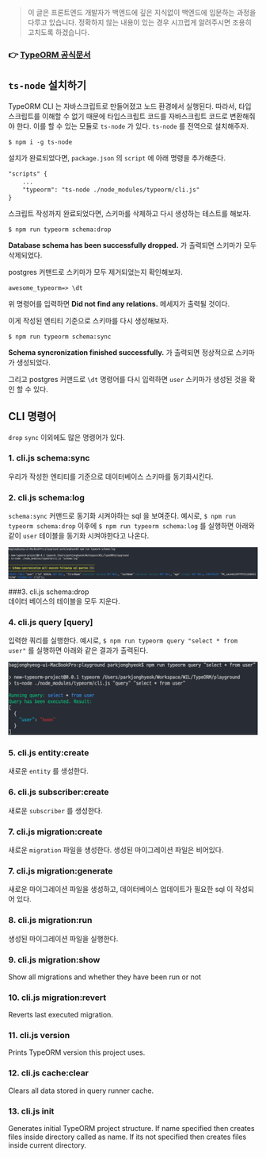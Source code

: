 > 이 글은 프론트엔드 개발자가 백엔드에 깊은 지식없이 백엔드에 입문하는 과정을 다루고 있습니다. 정확하지 않는 내용이 있는 경우 시끄럽게 알려주시면 조용히 고치도록 하겠습니다.

### 👉 [TypeORM 공식문서](https://typeorm.io/#/)

## `ts-node` 설치하기

TypeORM CLI 는 자바스크립트로 만들어졌고 노드 환경에서 실행된다. 따라서, 타입스크립트를 이해할 수 없기 때문에 타입스크립트 코드를 자바스크립트 코드로 변환해줘야 한다. 이를 할 수 있는 모듈로 `ts-node` 가 있다. `ts-node` 를 전역으로 설치해주자.

```
$ npm i -g ts-node
```

설치가 완료되었다면, `package.json` 의 `script` 에 아래 명령을 추가해준다.

```
"scripts" {
    ...
    "typeorm": "ts-node ./node_modules/typeorm/cli.js"
}
```

스크립트 작성까지 완료되었다면, 스키마를 삭제하고 다시 생성하는 테스트를 해보자.

```
$ npm run typeorm schema:drop
```

**Database schema has been successfully dropped.** 가 출력되면 스키마가 모두 삭제되었다.

postgres 커맨드로 스키마가 모두 제거되었는지 확인해보자.

```
awesome_typeorm=> \dt
```

위 명령어를 입력하면 **Did not find any relations.** 메세지가 출력될 것이다.

이게 작성된 엔티티 기준으로 스키마를 다시 생성해보자.

```
$ npm run typeorm schema:sync
```

**Schema syncronization finished successfully.** 가 출력되면 정상적으로 스키마가 생성되었다.

그리고 postgres 커맨드로 `\dt` 명령어를 다시 입력하면 `user` 스키마가
생성된 것을 확인 할 수 있다.

## CLI 명령어

`drop` `sync` 이외에도 많은 명령어가 있다.

### 1. cli.js schema:sync

우리가 작성한 엔티티를 기준으로 데이터베이스 스키마를 동기화시킨다.

### 2. cli.js schema:log

`schema:sync` 커맨드로 동기화 시켜야하는 sql 을 보여준다. 예시로, `$ npm run typeorm schema:drop` 이후에 `$ npm run typeorm schema:log` 를 실행하면 아래와 같이 `user` 테이블을 동기화 시켜야한다고 나온다.

![](./images/schema:log.png)

###3. cli.js schema:drop  
데이터 베이스의 테이블을 모두 지운다.

### 4. cli.js query [query]

입력한 쿼리를 실행한다. 예시로, `$ npm run typeorm query "select * from user"` 를 실행하면 아래와 같은 결과가 출력된다.

![](./images/schema:query.png)

### 5. cli.js entity:create

새로운 `entity` 를 생성한다.

### 6. cli.js subscriber:create

새로운 `subscriber` 를 생성한다.

### 7. cli.js migration:create

새로운 `migration` 파일을 생성한다. 생성된 마이그레이션 파일은 비어있다.

### 7. cli.js migration:generate

새로운 마이그레이션 파일을 생성하고, 데이터베이스 업데이트가 필요한 sql 이 작성되어 있다.

### 8. cli.js migration:run

생성된 마이그레이션 파일을 실행한다.

### 9. cli.js migration:show

Show all migrations and whether they have been run or not

### 10. cli.js migration:revert

Reverts last executed migration.

### 11. cli.js version

Prints TypeORM version this project uses.

### 12. cli.js cache:clear

Clears all data stored in query runner cache.

### 13. cli.js init

Generates initial TypeORM project structure. If name specified then creates files inside directory called as name. If its not specified then creates files inside current directory.
